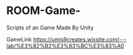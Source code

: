 # ROOM-Game-
Scripts of an Game Made By Unity 

GameLink
https://umis9creates.wixsite.com/---lab/%E3%82%B2%E3%83%BC%E3%83%A0
